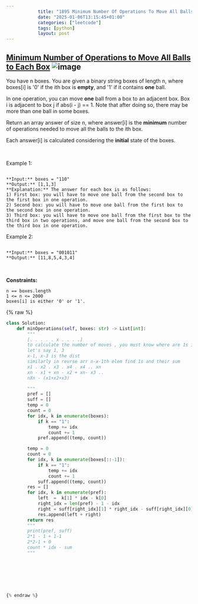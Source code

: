 ```yaml
---
            title: "1895 Minimum Number Of Operations To Move All Balls To Each Box"
            date: "2025-01-06T13:15:45+01:00"
            categories: ["leetcode"]
            tags: [python]
            layout: post
---
```

            
## [Minimum Number of Operations to Move All Balls to Each Box](https://leetcode.com/problems/minimum-number-of-operations-to-move-all-balls-to-each-box) ![image](https://img.shields.io/badge/Difficulty-Medium-orange)

You have n boxes. You are given a binary string boxes of length n, where boxes[i] is '0' if the ith box is **empty**, and '1' if it contains **one** ball.

In one operation, you can move **one** ball from a box to an adjacent box. Box i is adjacent to box j if abs(i - j) == 1. Note that after doing so, there may be more than one ball in some boxes.

Return an array answer of size n, where answer[i] is the **minimum** number of operations needed to move all the balls to the ith box.

Each answer[i] is calculated considering the **initial** state of the boxes.

 

Example 1:

```

**Input:** boxes = "110"
**Output:** [1,1,3]
**Explanation:** The answer for each box is as follows:
1) First box: you will have to move one ball from the second box to the first box in one operation.
2) Second box: you will have to move one ball from the first box to the second box in one operation.
3) Third box: you will have to move one ball from the first box to the third box in two operations, and move one ball from the second box to the third box in one operation.

```

Example 2:

```

**Input:** boxes = "001011"
**Output:** [11,8,5,4,3,4]
```

 

**Constraints:**

	n == boxes.length
	1 <= n <= 2000
	boxes[i] is either '0' or '1'.

{% raw %}
```python
class Solution:
    def minOperations(self, boxes: str) -> List[int]:
        """
        [. . . . . x . . . .]
        to calculate the number of moves , you must know where are 1s in arr and how far 
        let's say 1, 3 
        x-1, x-3 is the dist 
        similarly in revrse arr n-x-1th elem find 1s and their sum
        x1 . x2 . x3 . x4 . x4 .. xn
        xn - x1 + xn - x2 + xn- x3 ..
        nXn - (x1+x2+x3)

        """
        pref = []
        suff = []
        temp = 0
        count = 0
        for idx, k in enumerate(boxes):
            if k == "1":
                temp += idx
                count += 1
            pref.append((temp, count))

        temp = 0
        count = 0
        for idx, k in enumerate(boxes[::-1]):
            if k == "1":
                temp += idx
                count += 1
            suff.append((temp, count))
        res = []
        for idx, k in enumerate(pref):
            left  =  k[1] * idx - k[0]
            right_idx = len(pref) - 1 - idx
            right = suff[right_idx][1] * right_idx - suff[right_idx][0]
            res.append(left + right)
        return res
        """
        print(pref, suff)
        2*1 - 1 + 1-1
        2*2-1 + 0
        count * idx - sum
        """



        


        
{% endraw %}
